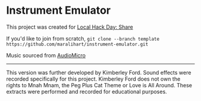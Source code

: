 # Instrument Emulator
This project was created for [Local Hack Day: Share](localhackday.mlh.io)

If you'd like to join from scratch, `git clone --branch template https://github.com/maralihart/instrument-emulator.git` 

Music sourced from [AudioMicro](https://www.audiomicro.com/free-sound-effects/free-musical-instrument-and-sound-effects)

*****
This version was further developed by Kimberley Ford. Sound effects were recorded specifically for this project. Kimberley Ford does not own the rights to Mnah Mnam, the Peg Plus Cat Theme or Love is All Around. These extracts were performed and recorded for educational purposes.